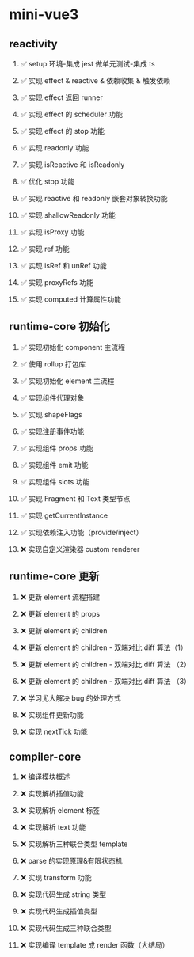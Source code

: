 # mini-vue3

## **reactivity**

1. ✅ setup 环境-集成 jest 做单元测试-集成 ts

2. ✅ 实现 effect & reactive & 依赖收集 & 触发依赖

3. ✅ 实现 effect 返回 runner

4. ✅ 实现 effect 的 scheduler 功能

5. ✅ 实现 effect 的 stop 功能

6. ✅ 实现 readonly 功能

7. ✅ 实现 isReactive 和 isReadonly

8. ✅ 优化 stop 功能

9. ✅ 实现 reactive 和 readonly 嵌套对象转换功能

10. ✅ 实现 shallowReadonly 功能

11. ✅ 实现 isProxy 功能

12. ✅ 实现 ref 功能

13. ✅ 实现 isRef 和 unRef 功能

14. ✅ 实现 proxyRefs 功能

15. ✅ 实现 computed 计算属性功能

## **runtime-core 初始化**

1. ✅ 实现初始化 component 主流程

2. ✅ 使用 rollup 打包库

3. ✅ 实现初始化 element 主流程

4. ✅ 实现组件代理对象

5. ✅ 实现 shapeFlags

6. ✅ 实现注册事件功能

7. ✅ 实现组件 props 功能

8. ✅ 实现组件 emit 功能

9. ✅ 实现组件 slots 功能

10. ✅ 实现 Fragment 和 Text 类型节点

11. ✅ 实现 getCurrentInstance

12. ✅ 实现依赖注入功能（provide/inject）

13. ❌ 实现自定义渲染器 custom renderer

## runtime-core 更新

1. ❌ 更新 element 流程搭建

2. ❌ 更新 element 的 props

3. ❌ 更新 element 的 children

4. ❌ 更新 element 的 children - 双端对比 diff 算法（1）

5. ❌ 更新 element 的 children - 双端对比 diff 算法 （2）

6. ❌ 更新 element 的 children - 双端对比 diff 算法 （3）

7. ❌ 学习尤大解决 bug 的处理方式

8. ❌ 实现组件更新功能

9. ❌ 实现 nextTick 功能

## compiler-core

1. ❌ 编译模块概述

2. ❌ 实现解析插值功能

3. ❌ 实现解析 element 标签

4. ❌ 实现解析 text 功能

5. ❌ 实现解析三种联合类型 template

6. ❌ parse 的实现原理&有限状态机

7. ❌ 实现 transform 功能

8. ❌ 实现代码生成 string 类型

9. ❌ 实现代码生成插值类型

10. ❌ 实现代码生成三种联合类型

11. ❌ 实现编译 template 成 render 函数（大结局）
